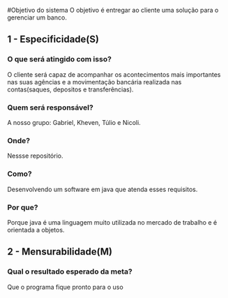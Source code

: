 #Objetivo do sistema
O objetivo é entregar ao cliente uma solução para o gerenciar um banco.
## 1 - Especificidade(S) 
### O que será atingido com isso?
O cliente será capaz de acompanhar os acontecimentos mais importantes nas suas agências e a movimentação bancária realizada nas contas(saques, depositos e transferências).
### Quem será responsável?
A nosso grupo: Gabriel, Kheven, Túlio e Nicoli.
### Onde?
Nessse repositório.
### Como?
Desenvolvendo um software em java que atenda esses requisitos.
### Por que?
Porque java é uma linguagem muito utilizada no mercado de trabalho e é orientada a objetos.

## 2 - Mensurabilidade(M)
### Qual o resultado esperado da meta?
Que o programa fique pronto para o uso

###
